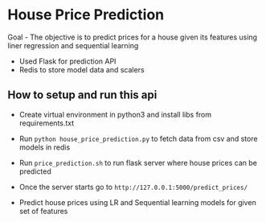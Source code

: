 # House Price Prediction

Goal - The objective is to predict prices for a house given its features using liner regression and sequential learning

* Used Flask for prediction API
* Redis to store model data and scalers

## How to setup and run this api

* Create virtual environment in python3 and install libs from requirements.txt

* Run `python house_price_prediction.py` to fetch data from csv and store models in redis

* Run `price_prediction.sh` to run flask server where house prices can be predicted

* Once the server starts go to `http://127.0.0.1:5000/predict_prices/`
 - Predict house prices using LR and Sequential learning models for given set of features